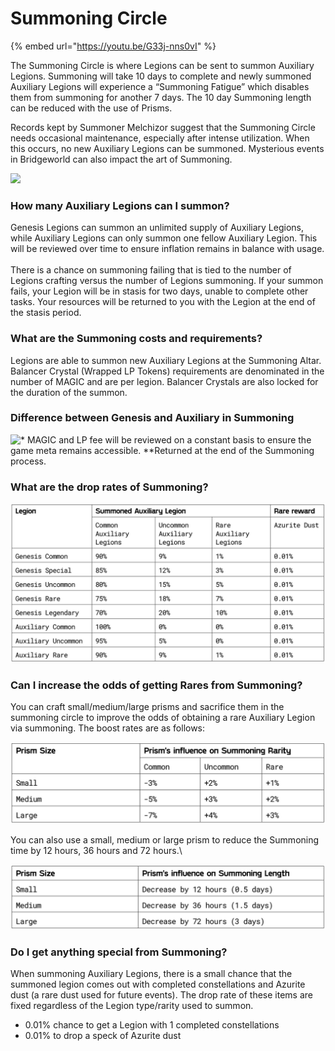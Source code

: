 # Summoning Circle

{% embed url="https://youtu.be/G33j-nns0vI" %}

The Summoning Circle is where Legions can be sent to summon Auxiliary Legions. Summoning will take 10 days to complete and newly summoned Auxiliary Legions will experience a “Summoning Fatigue” which disables them from summoning for another 7 days. The 10 day Summoning length can be reduced with the use of Prisms.&#x20;

Records kept by Summoner Melchizor suggest that the Summoning Circle needs occasional maintenance, especially after intense utilization. When this occurs, no new Auxiliary Legions can be summoned. Mysterious events in Bridgeworld can also impact the art of Summoning.

![](../../../.gitbook/assets/summoning\_final\_v01.jpg)

### **How many Auxiliary Legions can I summon?**

Genesis Legions can summon an unlimited supply of Auxiliary Legions, while Auxiliary Legions can only summon one fellow Auxiliary Legion. This will be reviewed over time to ensure inflation remains in balance with usage.\
\
There is a chance on summoning failing that is tied to the number of Legions crafting versus the number of Legions summoning. If your summon fails, your Legion will be in stasis for two days, unable to complete other tasks. Your resources will be returned to you with the Legion at the end of the stasis period.

### **What are the Summoning costs and requirements?**

Legions are able to summon new Auxiliary Legions at the Summoning Altar. Balancer Crystal (Wrapped LP Tokens) requirements are denominated in the number of MAGIC and are per legion. Balancer Crystals are also locked for the duration of the summon.

### **Difference between Genesis and Auxiliary in Summoning**

![\* MAGIC and LP fee will be reviewed on a constant basis to ensure the game meta remains accessible.&#x20;
\*\*Returned at the end of the Summoning process.](<../../../.gitbook/assets/image (17).png>)

### **What are the drop rates of Summoning?**

![Note: All summoned Legion has a 0.01% chance of obtaining 1 completed constellation.](<../../../.gitbook/assets/image (6).png>)

### **Can I increase the odds of getting Rares from Summoning?**

You can craft small/medium/large prisms and sacrifice them in the summoning circle to improve the odds of obtaining a rare Auxiliary Legion via summoning. The boost rates are as follows:

![Note. For example, using a large crystal will decrease the odds of summoning a common Auxiliary by 7%, while also increasing the odds of obtaining an uncommon or rare.](<../../../.gitbook/assets/image (1).png>)

You can also use a small, medium or large prism to reduce the Summoning time by 12 hours, 36 hours and 72 hours.\


![](<../../../.gitbook/assets/image (7).png>)

### **Do I get anything special from Summoning?**

When summoning Auxiliary Legions, there is a small chance that the summoned legion comes out with completed constellations and Azurite dust (a rare dust used for future events). The drop rate of these items are fixed regardless of the Legion type/rarity used to summon.

* 0.01% chance to get a Legion with 1 completed constellations
* 0.01% to drop a speck of Azurite dust
